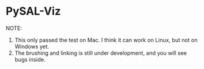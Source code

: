 PySAL-Viz
=========

NOTE:

1. This only passed the test on Mac. I think it can work on Linux, but not on Windows yet.
2. The brushing and linking is still under development, and you will see bugs inside.

